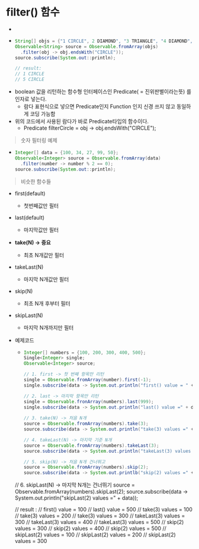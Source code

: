 filter() 함수
===
* 
* ```java
  String[] objs = {"1 CIRCLE", 2 DIAMOND", "3 TRIANGLE", "4 DIAMOND", "5 CIRCLE", "6 HEXAGON"};
  Observable<String> source = Observable.fromArray(objs)
    .filter(obj -> obj.endsWith("CIRCLE"));
  source.subscribe(System.out::println);

  // result:
  // 1 CIRCLE
  // 5 CIRCLE

* boolean 값을 리턴하는 함수형 인터페이스인 Predicate( = 진위판별이라는뜻) 를 인자로 넣는다.
  * 람다 표현식으로 넣으면 Predicate인지 Function 인지 신경 쓰지 않고 동일하게 코딩 가능함
* 위의 코드에서 사용된 람다가 바로 Predicate타입의 함수이다.
  * Predicate<String> filterCircle = obj -> obj.endsWith("CIRCLE");

> 숫자 필터링 예제
* ```java
  Integer[] data = {100, 34, 27, 99, 50};
  Observable<Integer> source = Observable.fromArray(data)
    .filter(number -> number % 2 == 0);
  source.subscribe(System.out::println);

> 비슷한 함수들
* first(default)
  * 첫번째값만 필터
* last(default)
  * 마지막값만 필터
* **take(N) -> 중요**
  * 최초 N개값만 필터
* takeLast(N)
  * 마지막 N개값만 필터
* skip(N)
  * 최초 N개 후부터 필터
* skipLast(N)
  * 마지막 N개까지만 필터
* 예제코드
  * ```java
    Integer[] numbers = {100, 200, 300, 400, 500};
    Single<Integer> single;
    Observable<Integer> source;

    // 1. first -> 첫 번째 항목만 리턴
    single = Observable.fromArray(number).first(-1);
    single.subscribe(data -> System.out.println("first() value = " + data));

    // 2. last -> 마지막 항목만 리턴
    single = Observable.fronArray(numbers).last(999);
    single.subscribe(data -> System.out.println("last() value =" + data));
   
    // 3. take(N) -> 처음 N개
    source = Observable.fromArray(numbers).take(3);
    source.subscribe(data -> System.out.println("take(3) values =" + data));

    // 4. takeLast(N) -> 마지막 기준 N개
    source = Observable.fromArray(numbers).takeLast(3);
    source.subscribe(data -> System.out.println("takeLast(3) values =" + data));

    // 5. skip(N) -> 처음 N개 건너뛰고
    source = Observable.fromArray(numbers).skip(2);
    source.subscribe(data -> System.out.printlb("skip(2) values =" + data));

   // 6. skipLast(N) -> 마지막 N개는 건너뛰기
   source = Observable.fromArray(numbers).skipLast(2);
   source.subscribe(data -> System.out.println("skipLast(2) values =" + data));

  // result :
  // first() value = 100
  // last() value = 500
  // take(3) values = 100
  // take(3) values = 200
  // take(3) values = 300
  // takeLast(3) values = 300
  // takeLast(3) values = 400
  // takeLast(3) values = 500
  // skip(2) values = 300
  // skip(2) values = 400
  // skip(2) values = 500
  // skipLast(2) values = 100
  // skipLast(2) values = 200
  // skipLast(2) values = 300
